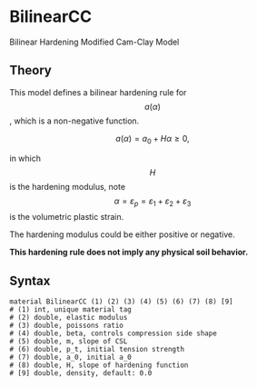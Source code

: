 # BilinearCC

Bilinear Hardening Modified Cam-Clay Model

## Theory

This model defines a bilinear hardening rule for $$a(\alpha)$$, which is a non-negative function.

$$
a(\alpha)=a_0+H\alpha\ge0,
$$

in which $$H​$$ is the hardening modulus, note $$\alpha=\varepsilon_p=\varepsilon_1+\varepsilon_2+\varepsilon_3​$$ is the volumetric plastic strain.

The hardening modulus could be either positive or negative.

**This hardening rule does not imply any physical soil behavior.**

## Syntax

```
material BilinearCC (1) (2) (3) (4) (5) (6) (7) (8) [9]
# (1) int, unique material tag
# (2) double, elastic modulus
# (3) double, poissons ratio
# (4) double, beta, controls compression side shape
# (5) double, m, slope of CSL
# (6) double, p_t, initial tension strength
# (7) double, a_0, initial a_0
# (8) double, H, slope of hardening function
# [9] double, density, default: 0.0
```
